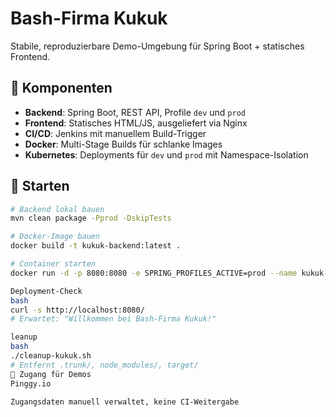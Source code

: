 # Bash-Firma Kukuk

Stabile, reproduzierbare Demo-Umgebung für Spring Boot + statisches Frontend.

## 🔧 Komponenten

- **Backend**: Spring Boot, REST API, Profile `dev` und `prod`
- **Frontend**: Statisches HTML/JS, ausgeliefert via Nginx
- **CI/CD**: Jenkins mit manuellem Build-Trigger
- **Docker**: Multi-Stage Builds für schlanke Images
- **Kubernetes**: Deployments für `dev` und `prod` mit Namespace-Isolation

## 🚀 Starten

```bash
# Backend lokal bauen
mvn clean package -Pprod -DskipTests

# Docker-Image bauen
docker build -t kukuk-backend:latest .

# Container starten
docker run -d -p 8080:8080 -e SPRING_PROFILES_ACTIVE=prod --name kukuk-prod kukuk-backend:latest

Deployment-Check
bash
curl -s http://localhost:8080/
# Erwartet: "Willkommen bei Bash-Firma Kukuk!"

leanup
bash
./cleanup-kukuk.sh
# Entfernt .trunk/, node_modules/, target/
🔐 Zugang für Demos
Pinggy.io

Zugangsdaten manuell verwaltet, keine CI-Weitergabe


